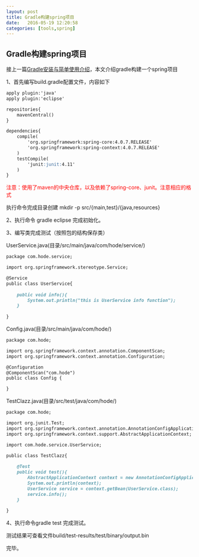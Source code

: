 ```yaml
---
layout: post
title: Gradle构建spring项目
date:   2016-05-19 12:20:58
categories: [tools,spring]
---
```


## Gradle构建spring项目

接上一篇<a href="/tools/spring/2016/05/19/gradle-spring-project.html">Gradle安装与简单使用介绍</a>，本文介绍gradle构建一个spring项目

1、首先编写build.gradle配置文件，内容如下

```markdown
apply plugin:'java'
apply plugin:'eclipse'

repositories{
	mavenCentral()
}

dependencies{
	compile(
		'org.springframework:spring-core:4.0.7.RELEASE'
		'org.springframework:spring-context:4.0.7.RELEASE'
	)
	testCompile(
		'junit:junit:4.11'
	)
}
```

<font color="red">注意：使用了maven的中央仓库，以及依赖了spring-core、junit。注意相应的格式</font>

执行命令完成目录创建
mkdir -p src/{main,test}/{java,resources}

2、执行命令 gradle eclipse 完成初始化。

3、编写类完成测试（按照包的结构保存类）

UserService.java(目录/src/main/java/com/hode/service/)

```markdown
package com.hode.service;

import org.springframework.stereotype.Service;

@Service
public class UserService{
	
	public void info(){
		System.out.println("this is UserService info function");
	}
	
}
```

Config.java(目录/src/main/java/com/hode/)

```markdown
package com.hode;

import org.springframework.context.annotation.ComponentScan;
import org.springframework.context.annotation.Configuration;

@Configuration
@ComponentScan("com.hode")
public class Config {

}
```

TestClazz.java(目录/src/test/java/com/hode/)

```markdown
package com.hode;

import org.junit.Test;
import org.springframework.context.annotation.AnnotationConfigApplicationContext;
import org.springframework.context.support.AbstractApplicationContext;

import com.hode.service.UserService;

public class TestClazz{
	
	@Test
	public void test(){
		AbstractApplicationContext context = new AnnotationConfigApplicationContext(Config.class);
		System.out.println(context);
		UserService service = context.getBean(UserService.class);
		service.info();
	}
	
}
```

4、执行命令gradle test 完成测试。

测试结果可查看文件build/test-results/test/binary/output.bin

完毕。

